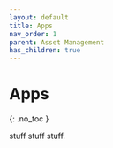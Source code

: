 ```yaml
---
layout: default
title: Apps
nav_order: 1
parent: Asset Management
has_children: true
---
```


# Apps
{: .no_toc }

stuff stuff stuff.
